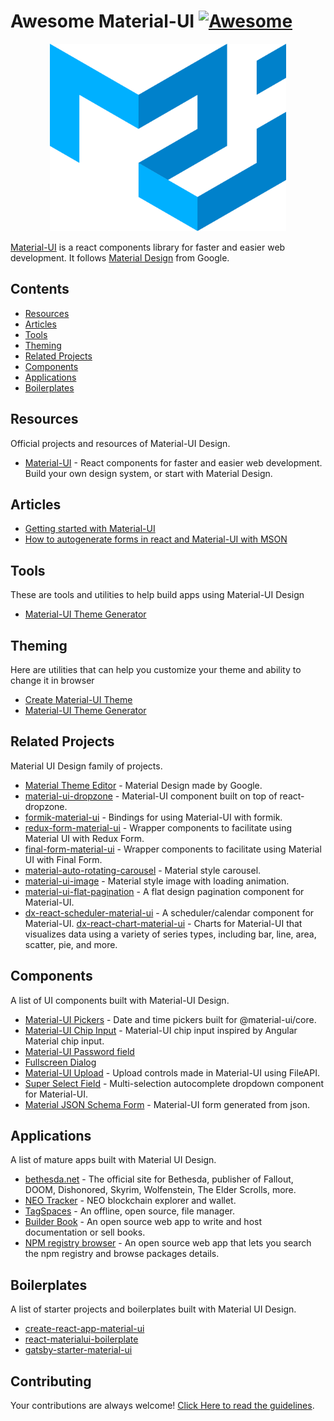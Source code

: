 # Awesome Material-UI [![Awesome](https://awesome.re/badge.svg)](https://github.com/sindresorhus/awesome)

[<p align="center"><img src="https://github.com/nadunindunil/awesome-material-ui/blob/master/material-ui-logo.svg" height=300></p>](https://material-ui.com/)

[Material-UI](https://material-ui.com/) is a react components library for faster and easier web development. It follows [Material Design](https://material.io/design/introduction/) from Google.

## Contents

- [Resources](#resources)
- [Articles](#articles)
- [Tools](#tools)
- [Theming](#theming)
- [Related Projects](#related-projects)
- [Components](#components)
- [Applications](#applications)
- [Boilerplates](#boilerplates)

## Resources

Official projects and resources of Material-UI Design.

- [Material-UI](https://material-ui.com/) - React components for faster and easier web development. Build your own design system, or start with Material Design.

## Articles

- [Getting started with Material-UI](https://medium.com/codingthesmartway-com-blog/getting-started-with-material-ui-for-react-material-design-for-react-364b2688b555)
- [How to autogenerate forms in react and Material-UI with MSON](https://medium.com/free-code-camp/how-to-autogenerate-forms-in-react-and-material-ui-with-mson-5771b1b7e739)

## Tools

These are tools and utilities to help build apps using Material-UI Design

- [Material-UI Theme Generator](https://cimdalli.github.io/mui-theme-generator/)


## Theming

Here are utilities that can help you customize your theme and ability to change it in browser

- [Create Material-UI Theme](https://github.com/react-theming/create-mui-theme)
- [Material-UI Theme Generator](https://cimdalli.github.io/mui-theme-generator/)


## Related Projects

Material UI Design family of projects.

- [Material Theme Editor](https://material.io/resources/theme-editor/) - Material Design made by Google.
- [material-ui-dropzone](https://github.com/Yuvaleros/material-ui-dropzone) - Material-UI component built on top of react-dropzone.
- [formik-material-ui](https://github.com/stackworx/formik-material-ui) - Bindings for using Material-UI with formik.
- [redux-form-material-ui](https://github.com/erikras/redux-form-material-ui) - Wrapper components to facilitate using Material UI with Redux Form.
- [final-form-material-ui](https://github.com/Deadly0/final-form-material-ui) - Wrapper components to facilitate using Material UI with Final Form.
- [material-auto-rotating-carousel](https://mui.wertarbyte.com/#material-auto-rotating-carousel) - Material style carousel.
- [material-ui-image](https://mui.wertarbyte.com/#material-ui-image) - Material style image with loading animation.
- [material-ui-flat-pagination](https://github.com/szmslab/material-ui-flat-pagination) - A flat design pagination component for Material-UI.
- [dx-react-scheduler-material-ui](https://devexpress.github.io/devextreme-reactive/react/scheduler/) - A scheduler/calendar component for Material-UI.
[dx-react-chart-material-ui](https://devexpress.github.io/devextreme-reactive/react/chart/) - Charts for Material-UI that visualizes data using a variety of series types, including bar, line, area, scatter, pie, and more.


## Components

A list of UI components built with Material-UI Design.

- [Material-UI Pickers](https://github.com/mui-org/material-ui-pickers) - Date and time pickers built for @material-ui/core.
- [Material-UI Chip Input](https://github.com/TeamWertarbyte/material-ui-chip-input) - Material-UI chip input inspired by Angular Material chip input.
- [Material-UI Password field](https://github.com/TeamWertarbyte/material-ui-password-field)
- [Fullscreen Dialog](https://github.com/TeamWertarbyte/material-ui-fullscreen-dialog)
- [Material-UI Upload](https://github.com/corpix/material-ui-upload) - Upload controls made in Material-UI using FileAPI.
- [Super Select Field](https://github.com/Sharlaan/material-ui-superselectfield) - Multi-selection autocomplete dropdown component for Material-UI.
- [Material JSON Schema Form](https://github.com/nadunindunil/material-jsonschema-form) - Material-UI form generated from json.

## Applications

A list of mature apps built with Material UI Design.

- [bethesda.net](https://bethesda.net/) - The official site for Bethesda, publisher of Fallout, DOOM, Dishonored, Skyrim, Wolfenstein, The Elder Scrolls, more.
- [NEO Tracker](https://neotracker.io/) - NEO blockchain explorer and wallet.
- [TagSpaces](https://www.tagspaces.org/) - An offline, open source, file manager.
- [Builder Book](https://builderbook.org/) - An open source web app to write and host documentation or sell books.
- [NPM registry browser](https://topheman.github.io/npm-registry-browser/) - An open source web app that lets you search the npm registry and browse packages details.

## Boilerplates

A list of starter projects and boilerplates built with Material UI Design.

- [create-react-app-material-ui](https://github.com/katopz/create-react-app-material-ui)
- [react-materialui-boilerplate](https://github.com/syedabuthahirm/react-materialui-boilerplate)
- [gatsby-starter-material-ui](https://github.com/nareshbhatia/gatsby-starter-material-ui)

## Contributing

Your contributions are always welcome! [Click Here to read the guidelines](https://github.com/nadunindunil/awesome-material-ui/blob/master/contributing.md).
